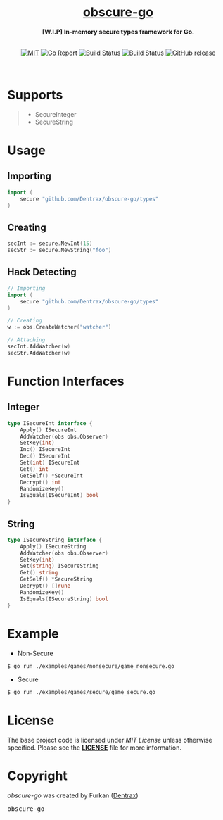 <h1 align="center"><a href="https://github.com/Dentrax/obscure-go">obscure-go</a></h1>

<div align="center">
 <strong>
   [W.I.P] In-memory secure types framework for Go.
 </strong>
</div>

<br />

<p align="center">
  <a href="https://opensource.org/licenses/MIT"><img src="https://img.shields.io/badge/License-MIT-blue.svg?style=flat-square" alt="MIT"></a>
  <a href="https://goreportcard.com/report/github.com/Dentrax/obscure-go"><img src="https://goreportcard.com/badge/github.com/Dentrax/obscure-go?style=flat-square" alt="Go Report"></a>
  <a href="https://github.com/Dentrax/obscure-go/actions?workflow=test"><img src="https://img.shields.io/github/workflow/status/Dentrax/obscure-go/Test?label=build&logo=github&style=flat-square" alt="Build Status"></a>
  <a href="https://codecov.io/gh/Dentrax/obscure-go"><img src="https://img.shields.io/codecov/c/gh/Dentrax/obscure-go?style=flat-square" alt="Build Status"></a>
  <a href="https://github.com/Dentrax/obscure-go/releases/latest"><img src="https://img.shields.io/github/release/Dentrax/obscure-go.svg?style=flat-square" alt="GitHub release"></a>
</p>

<br />

# Supports

> * SecureInteger
> * SecureString

# Usage

## Importing

```go
import (
	secure "github.com/Dentrax/obscure-go/types"
)
```

## Creating

```go
secInt := secure.NewInt(15)
secStr := secure.NewString("foo")
```

## Hack Detecting

```go
// Importing
import (
	secure "github.com/Dentrax/obscure-go/types"
)

// Creating
w := obs.CreateWatcher("watcher")

// Attaching
secInt.AddWatcher(w)
secStr.AddWatcher(w)
```

# Function Interfaces

## Integer

```go
type ISecureInt interface {
	Apply() ISecureInt
	AddWatcher(obs obs.Observer)
	SetKey(int)
	Inc() ISecureInt
	Dec() ISecureInt
	Set(int) ISecureInt
	Get() int
	GetSelf() *SecureInt
	Decrypt() int
	RandomizeKey()
	IsEquals(ISecureInt) bool
}
```

## String

```go
type ISecureString interface {
	Apply() ISecureString
	AddWatcher(obs obs.Observer)
	SetKey(int)
	Set(string) ISecureString
	Get() string
	GetSelf() *SecureString
	Decrypt() []rune
	RandomizeKey()
	IsEquals(ISecureString) bool
}
```

# Example

* Non-Secure

```bash
$ go run ./examples/games/nonsecure/game_nonsecure.go
```

* Secure

```bash
$ go run ./examples/games/secure/game_secure.go 
```

# License

The base project code is licensed under _MIT License_ unless otherwise specified. Please see the **[LICENSE](https://github.com/Dentrax/obscure-go/blob/master/LICENSE)** file for more information.

# Copyright

_obscure-go_ was created by Furkan ([Dentrax](https://github.com/Dentrax))

<kbd>obscure-go</kbd>
